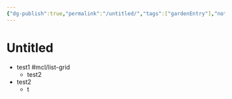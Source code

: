 ```yaml
---
{"dg-publish":true,"permalink":"/untitled/","tags":["gardenEntry"],"noteIcon":"","created":"2024-07-30"}
---
```


# Untitled


- test1 #mcl/list-grid
	- test2
- test2
	- t